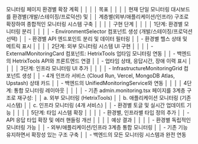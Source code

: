 모니터링 페이지 환경별 확장 계획                                               │
     │                                                                                │
     │ 목표                                                                           │
     │                                                                                │
     │ 현재 단일 모니터링 대시보드를 환경별(개발/스테이징/프로덕션) 및                │
     │ 계층별(외부/애플리케이션/인프라) 구조로 확장하여 종합적인 모니터링 시스템 구축 │
     │                                                                                │
     │ 구현 단계                                                                      │
     │                                                                                │
     │ 1단계: 환경별 모니터링 분리                                                    │
     │                                                                                │
     │ - EnvironmentSelector 컴포넌트 생성 (개발/스테이징/프로덕션 선택)              │
     │ - 환경별 API 엔드포인트 분리 및 데이터 필터링                                  │
     │ - 환경별 헬스 상태 및 메트릭 표시                                              │
     │                                                                                │
     │ 2단계: 외부 모니터링 시스템 UI 구현                                            │
     │                                                                                │
     │ - ExternalMonitoringCard 컴포넌트: HetrixTools 업타임 모니터링 연동            │
     │ - 백엔드의 HetrixTools API와 프론트엔드 연결                                   │
     │ - 업타임 상태, 응답시간, 장애 이력 표시                                        │
     │                                                                                │
     │ 3단계: 인프라 모니터링 UI 추가                                                 │
     │                                                                                │
     │ - InfrastructureMonitoringGrid 컴포넌트 생성                                   │
     │ - 4개 인프라 서비스 (Cloud Run, Vercel, MongoDB Atlas, Upstash) 상태 카드      │
     │ - 백엔드의 UnifiedMonitoringService와 연동                                     │
     │                                                                                │
     │ 4단계: 통합 모니터링 레이아웃                                                  │
     │                                                                                │
     │ - 기존 admin.monitoring.tsx 페이지를 3계층 구조로 재구성:                      │
     │   a. 외부 모니터링 (HetrixTools)                                               │
     │   b. 애플리케이션 모니터링 (기존 시스템)                                       │
     │   c. 인프라 모니터링 (4개 서비스)                                              │
     │ - 환경별 토글 및 실시간 업데이트 기능                                          │
     │                                                                                │
     │ 5단계: 타입 시스템 확장                                                        │
     │                                                                                │
     │ - 환경별, 인프라별 타입 정의 추가                                              │
     │ - API 응답 타입 확장 및 에러 핸들링 개선                                       │
     │                                                                                │
     │ 예상 결과                                                                      │
     │                                                                                │
     │ - 환경별 독립적인 모니터링 가능                                                │
     │ - 외부/애플리케이션/인프라 3계층 통합 모니터링                                 │
     │ - 기존 기능 유지하면서 확장성 있는 구조 구축                                   │
     │ - 백엔드의 모든 모니터링 시스템과 완전 연동